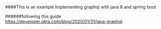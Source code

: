 ####This is an example implementing graphql with java 8 and spring boot

######following this guide
https://developer.okta.com/blog/2020/01/31/java-graphql
